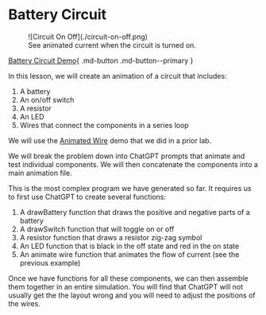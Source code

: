 # Battery Circuit

<figure>
  ![Circuit On Off](./circuit-on-off.png)
  <figcaption>See animated current when the circuit is turned on.</figcaption>
</figure>


[Battery Circuit Demo](./battery-circuit.html){ .md-button .md-button--primary }

In this lesson, we will create an animation of a circuit that includes:

1. A battery
2. An on/off switch
3. A resistor
4. An LED
5. Wires that connect the components in a series loop

We will use the [Animated Wire](./wire-animate.md) demo that we did in a prior lab.

We will break the problem down into ChatGPT prompts that animate and test individual components.
We will then concatenate the components into a main animation file.

This is the most complex program we have generated so far.  It requires us
to first use ChatGPT to create several functions:

1. A drawBattery function that draws the positive and negative parts of a battery
2. A drawSwitch function that will toggle on or off
3. A resistor function that draws a resistor zig-zag symbol
4. An LED function that is black in the off state and red in the on state
5. An animate wire function that animates the flow of current (see the previous example)

Once we have functions for all these components, we can then assemble them together in
an entire simulation.  You will find that ChatGPT will not usually get the the layout
wrong and you will need to adjust the positions of the wires.
